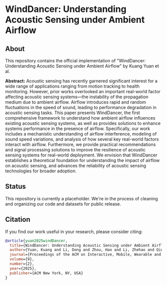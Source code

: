 # WindDancer: Understanding Acoustic Sensing under Ambient Airflow


## About

This repository contains the official implementation of "WindDancer: Understanding Acoustic Sensing under Ambient Airflow" by Kuang Yuan et al.

**Abstract:** Acoustic sensing has recently garnered significant interest for a wide range of applications ranging from motion tracking to health monitoring. However, prior works overlooked an important real-world factor affecting acoustic sensing systems—the instability of the propagation medium due to ambient airflow. Airflow introduces rapid and random fluctuations in the speed of sound, leading to performance degradation in acoustic sensing tasks. This paper presents WindDancer, the first comprehensive framework to understand how ambient airflow influences existing acoustic sensing systems, as well as provides solutions to enhance systems performance in the presence of airflow. Specifically, our work includes a mechanistic understanding of airflow interference, modeling of sound speed variations, and analysis of how several key real-world factors interact with airflow. Furthermore, we provide practical recommendations and signal processing solutions to improve the resilience of acoustic sensing systems for real-world deployment. We envision that WindDancer establishes a theoretical foundation for understanding the impact of airflow on acoustic sensing, and advances the reliability of acoustic sensing technologies for broader adoption.

## Status

This repository is currently a placeholder. We're in the process of cleaning and organizing our code and datasets for public release.


## Citation

If you find our work useful in your research, please consider citing:

```bibtex
@article{yuan2025windDancer,
  title={WindDancer: Understanding Acoustic Sensing under Ambient Airflow},
  author={Yuan, Kuang and Li, Dong and Zhou, Hao and Li, Zhehao and Qiu, Lili and Kumar, Swarun and Xiong, Jie},
  journal={Proceedings of the ACM on Interactive, Mobile, Wearable and Ubiquitous Technologies},
  volume={9},
  number={2},
  year={2025},
  publisher={ACM New York, NY, USA}
}
```
